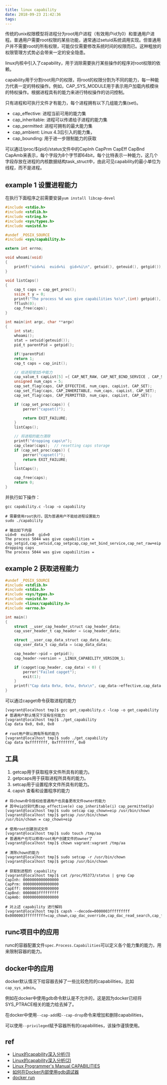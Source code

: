 ```yaml
---
title: linux capability
date: 2018-09-23 21:42:36
tags:
---
```


传统的unix权限模型将进程分为root用户进程（有效用户id为0）和普通用户进程。普通用户需要root权限的某些功能，通常通过setuid系统调用实现。但普通用户并不需要root的所有权限，可能仅仅需要修改系统时间的权限而已。这种粗放的权限管理方式势必会带来一定的安全隐患。

linux内核中引入了capability，用于消除需要执行某些操作的程序对root权限的依赖。

capability用于分割root用户的权限，将root的权限分割为不同的能力，每一种能力代表一定的特权操作。例如，CAP_SYS_MODULE用于表示用户加载内核模块的特权操作。根据进程具有的能力来进行特权操作的访问控制。

只有进程和可执行文件才有能力，每个进程拥有以下几组能力集(set)。

- cap_effective: 进程当前可用的能力集
- cap_inheritable: 进程可以传递给子进程的能力集
- cap_permitted: 进程可拥有的最大能力集
- cap_ambient: Linux 4.3后引入的能力集，
- cap_bounding: 用于进一步限制能力的获取

可以通过/proc/${pid}/status文件中的CapInh CapPrm CapEff CapBnd CapAmb来表示，每个字段为8个字节即64bit，每个比特表示一种能力，这几个字段存放在进程的内核数据结构task_struct中，由此可见capability的最小单位为线程，而不是进程。

## example 1 设置进程能力

在执行下面程序之前需要安装`yum install libcap-devel`

```c
#include <stdio.h>
#include <stdlib.h>
#include <string.h>
#include <sys/types.h>
#include <unistd.h>

#undef _POSIX_SOURCE
#include <sys/capability.h>

extern int errno;

void whoami(void)
{
    printf("uid=%i  euid=%i  gid=%i\n", getuid(), geteuid(), getgid());
}

void listCaps()
{
    cap_t caps = cap_get_proc();
    ssize_t y = 0;
    printf("The process %d was give capabilities %s\n",(int) getpid(), cap_to_text(caps, &y));
    fflush(0);
    cap_free(caps);
}

int main(int argc, char **argv)
{
    int stat;
    whoami();
    stat = setuid(geteuid());
    pid_t parentPid = getpid();

    if(!parentPid)
    return 1;
    cap_t caps = cap_init();

    // 给进程增加5中能力
    cap_value_t capList[5] ={ CAP_NET_RAW, CAP_NET_BIND_SERVICE , CAP_SETUID, CAP_SETGID,CAP_SETPCAP } ;
    unsigned num_caps = 5;
    cap_set_flag(caps, CAP_EFFECTIVE, num_caps, capList, CAP_SET);
    cap_set_flag(caps, CAP_INHERITABLE, num_caps, capList, CAP_SET);
    cap_set_flag(caps, CAP_PERMITTED, num_caps, capList, CAP_SET);

    if (cap_set_proc(caps)) {
        perror("capset()");

        return EXIT_FAILURE;
    }
    listCaps();

    // 将进程的能力清除
    printf("dropping caps\n");
    cap_clear(caps);  // resetting caps storage
    if (cap_set_proc(caps)) {
        perror("capset()");
        return EXIT_FAILURE;
    }
    listCaps();

    cap_free(caps);
    return 0;
}
```

并执行如下操作：

```shell
gcc capability.c -lcap -o capability

# 需要使用root执行，因为普通用户不能给进程设置能力
sudo ./capability

# 输出如下内容
uid=0  euid=0  gid=0
The process 5044 was give capabilities = cap_setgid,cap_setuid,cap_setpcap,cap_net_bind_service,cap_net_raw+eip
dropping caps
The process 5044 was give capabilities =
```

## example 2 获取进程能力

```c
#undef _POSIX_SOURCE
#include <stdlib.h>
#include <stdio.h>
#include <sys/types.h>
#include <unistd.h>
#include <linux/capability.h>
#include <errno.h>

int main()
{
    struct __user_cap_header_struct cap_header_data;
    cap_user_header_t cap_header = &cap_header_data;

    struct __user_cap_data_struct cap_data_data;
    cap_user_data_t cap_data = &cap_data_data;

    cap_header->pid = getpid();
    cap_header->version = _LINUX_CAPABILITY_VERSION_1;

    if (capget(cap_header, cap_data) < 0) {
        perror("Failed capget");
        exit(1);
    }
    printf("Cap data 0x%x, 0x%x, 0x%x\n", cap_data->effective,cap_data->permitted, cap_data->inheritable);
}
```

可以通过capget命令获取进程的能力

```shell
[vagrant@localhost tmp]$ gcc get_capability.c -lcap -o get_capability
# 普通用户默认情况下没有任何能力
[vagrant@localhost tmp]$ ./get_capability
Cap data 0x0, 0x0, 0x0

# root用户默认拥有所有的能力
[vagrant@localhost tmp]$ sudo ./get_capability
Cap data 0xffffffff, 0xffffffff, 0x0
```

## 工具

1. getcap用于获取程序文件所具有的能力。
2. getpcaps用于获取进程所具有的能力。
3. setcap用于设置程序文件所具有的能力。
4. capsh 查看和设置程序的能力

```shell
# 将chown命令授权给普通用户也具备更改文件owner的能力
# 其中eip分别代表cap_effective(e) cap_inheritable(i) cap_permitted(p)
[vagrant@localhost tmp]$ sudo setcap cap_chown=eip /usr/bin/chown
[vagrant@localhost tmp]$ getcap /usr/bin/chown
/usr/bin/chown = cap_chown+eip

# 使用root创建测试文件
[vagrant@localhost tmp]$ sudo touch /tmp/aa
# 普通用户也可以修改root用户创建文件的owner了
[vagrant@localhost tmp]$ chown vagrant:vagrant /tmp/aa

# 清除chown的能力
[vagrant@localhost tmp]$ sudo setcap -r /usr/bin/chown
[vagrant@localhost tmp]$ getcap /usr/bin/chown

# 获取到进程的 capability
[vagrant@localhost tmp]$ cat /proc/95373/status | grep Cap
CapInh:	0000000000000000
CapPrm:	0000000000000000
CapEff:	0000000000000000
CapBnd:	0000003fffffffff
CapAmb:	0000000000000000

# 对上述 capability 进行解码
[vagrant@localhost tmp]$ capsh --decode=0000003fffffffff
0x0000003fffffffff=cap_chown,cap_dac_override,cap_dac_read_search,cap_fowner,cap_fsetid,cap_kill,cap_setgid,cap_setuid,cap_setpcap,cap_linux_immutable,cap_net_bind_service,cap_net_broadcast,cap_net_admin,cap_net_raw,cap_ipc_lock,cap_ipc_owner,cap_sys_module,cap_sys_rawio,cap_sys_chroot,cap_sys_ptrace,cap_sys_pacct,cap_sys_admin,cap_sys_boot,cap_sys_nice,cap_sys_resource,cap_sys_time,cap_sys_tty_config,cap_mknod,cap_lease,cap_audit_write,cap_audit_control,cap_setfcap,cap_mac_override,cap_mac_admin,cap_syslog,35,36,37
```

## runc项目中的应用

runc的容器配置文件`spec.Process.Capabilities`可以定义各个能力集的能力，用来限制容器的能力。

## docker中的应用

docker默认情况下给容器去掉了一些比较危险的capabilities，比如`cap_sys_admin`。

例如在docker中使用gdb命令默认是不允许的，这是因为docker已经将SYS_PTRACE相关的能力给去掉了。

在docker中使用`--cap-add`和`--cap-drop`命令来增加和删除capabilities，

可以使用`--privileged`赋予容器所有的capabilities，该操作谨慎使用。

## ref

* [Linux的capability深入分析(1)](https://blog.csdn.net/wangpengqi/article/details/9821227)
* [Linux的capability深入分析(2)](https://blog.csdn.net/wangpengqi/article/details/9821231)
* [Linux Programmer's Manual CAPABILITIES](http://man7.org/linux/man-pages/man7/capabilities.7.html)
* [如何在Docker内部使用gdb调试器](https://mp.weixin.qq.com/s?__biz=MzI0NjI4MDg5MQ==&mid=2715292188&idx=1&sn=2b7f26203aa594027550e324460bc901&chksm=cd6d15c8fa1a9cde757868fd34c8336433c4877d3e7689ed0a2bd90eb1ef6271bda97aa3bb03&mpshare=1&scene=1&srcid=12045vIwpmKLu97HvFOssitt%23rd)
* [docker run](https://docs.docker.com/engine/reference/commandline/run/)
